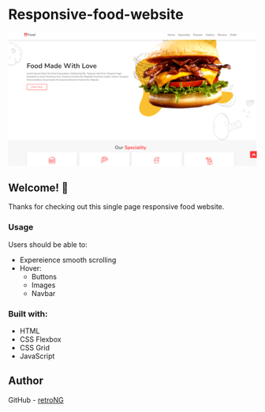 # Responsive-food-website
![](./assets/image.png)

<p>
   <h2>Welcome! 👋</h2>
</p>

Thanks for checking out this single page responsive food website.

### Usage
Users should be able to:

- Expereience smooth scrolling
- Hover:
   - Buttons
   - Images
   - Navbar

### Built with:

- HTML
- CSS Flexbox
- CSS Grid
- JavaScript

## Author
GitHub - [retroNG](https://github.com/retrong)
